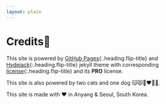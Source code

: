```yaml
---
layout: plain
---
```


# Credits🎉



This site is powered by [GitHub Pages]{:.heading.flip-title} and [Hydejack]{:.heading.flip-title} jekyll theme with corresponding [license]{:.heading.flip-title} and its **PRO** license.

This site is also powered by two cats and one dog 😽😾👩‍❤️‍👨🐶.

This site is made with ❤️ in Anyang & Seoul, South Korea.

[License]: https://hydejack.com/LICENSE/
[Hydejack]: https://hydejack.com
[GitHub Pages]: https://pages.github.com/
